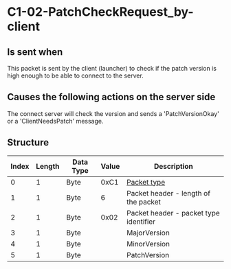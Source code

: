# C1-02-PatchCheckRequest_by-client

## Is sent when

This packet is sent by the client (launcher) to check if the patch version is high enough to be able to connect to the server.

## Causes the following actions on the server side

The connect server will check the version and sends a 'PatchVersionOkay' or a 'ClientNeedsPatch' message.

## Structure

| Index | Length | Data Type | Value | Description |
|-------|--------|-----------|-------|-------------|
| 0 | 1 |   Byte   | 0xC1  | [Packet type](PacketTypes.md) |
| 1 | 1 |    Byte   |   6   | Packet header - length of the packet |
| 2 | 1 |    Byte   | 0x02  | Packet header - packet type identifier |
| 3 | 1 | Byte |  | MajorVersion |
| 4 | 1 | Byte |  | MinorVersion |
| 5 | 1 | Byte |  | PatchVersion |